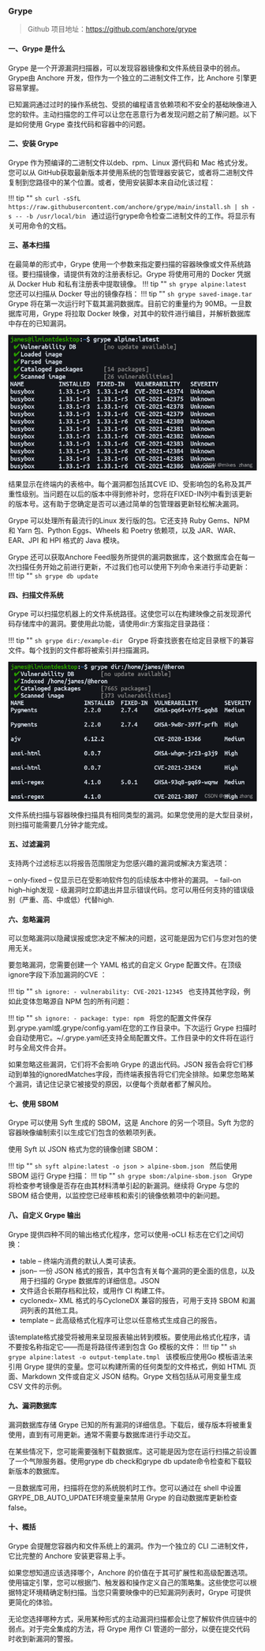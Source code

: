 
### Grype

> Github 项目地址：https://github.com/anchore/grype
 
#### 一、Grype 是什么

Grype 是一个开源漏洞扫描器，可以发现容器镜像和文件系统目录中的弱点。Grype由 Anchore 开发，但作为一个独立的二进制文件工作，比 Anchore 引擎更容易掌握。

已知漏洞通过过时的操作系统包、受损的编程语言依赖项和不安全的基础映像进入您的软件。主动扫描您的工件可以让您在恶意行为者发现问题之前了解问题。以下是如何使用 Grype 查找代码和容器中的问题。

#### 二、安装 Grype

Grype 作为预编译的二进制文件以deb、rpm、Linux 源代码和 Mac 格式分发。您可以从 GitHub获取最新版本并使用系统的包管理器安装它，或者将二进制文件复制到您路径中的某个位置。或者，使用安装脚本来自动化该过程：

!!! tip ""
    ```sh
    curl -sSfL https://raw.githubusercontent.com/anchore/grype/main/install.sh | sh -s -- -b /usr/local/bin
    ```
通过运行grype命令检查二进制文件的工作。将显示有关可用命令的文档。

#### 三、基本扫描

在最简单的形式中，Grype 使用一个参数来指定要扫描的容器映像或文件系统路径。要扫描镜像，请提供有效的注册表标记。Grype 将使用可用的 Docker 凭据从 Docker Hub 和私有注册表中提取镜像。
!!! tip ""
    ```sh
    grype alpine:latest
    ```
您还可以扫描从 Docker 导出的镜像存档：
!!! tip ""
    ```sh
    grype saved-image.tar
    ```
Grype 将在第一次运行时下载其漏洞数据库。目前它的重量约为 90MB。一旦数据库可用，Grype 将拉取 Docker 映像，对其中的软件进行编目，并解析数据库中存在的已知漏洞。

![基本扫描](../img/question/grype1.png)

结果显示在终端内的表格中。每个漏洞都包括其CVE ID、受影响包的名称及其严重性级别。当问题在以后的版本中得到修补时，您将在FIXED-IN列中看到该更新的版本号。这有助于您确定是否可以通过简单的包管理器更新轻松解决漏洞。

Grype 可以处理所有最流行的Linux 发行版的包。它还支持 Ruby Gems、NPM 和 Yarn 包、Python Eggs、Wheels 和 Poetry 依赖项，以及 JAR、WAR、EAR、JPI 和 HPI 格式的 Java 模块。

Grype 还可以获取Anchore Feed服务所提供的漏洞数据库，这个数据库会在每一次扫描任务开始之前进行更新，不过我们也可以使用下列命令来进行手动更新：
!!! tip ""
    ```sh
    grype db update
    ```

#### 四、扫描文件系统

Grype 可以扫描您机器上的文件系统路径。这使您可以在构建映像之前发现源代码存储库中的漏洞。要使用此功能，请使用dir:方案指定目录路径：

!!! tip ""
    ```sh
    grype dir:/example-dir
    ```
Grype 将查找嵌套在给定目录根下的兼容文件。每个找到的文件都将被索引并扫描漏洞。

![扫描文件系统](../img/question/grype2.png)

文件系统扫描与容器映像扫描具有相同类型的漏洞。如果您使用的是大型目录树，则扫描可能需要几分钟才能完成。

#### 五、过滤漏洞

支持两个过滤标志以将报告范围限定为您感兴趣的漏洞或解决方案选项：

– only-fixed – 仅显示已在受影响软件包的后续版本中修补的漏洞。
– fail-on high–high发现 - 级漏洞时立即退出并显示错误代码。您可以用任何支持的错误级别（严重、高、中或低）代替high.

#### 六、忽略漏洞

可以忽略漏洞以隐藏误报或您决定不解决的问题，这可能是因为它们与您对包的使用无关。

要忽略漏洞，您需要创建一个 YAML 格式的自定义 Grype 配置文件。在顶级ignore字段下添加漏洞的CVE ：

!!! tip ""
    ```sh
        ignore:
           - vulnerability: CVE-2021-12345
    ```
也支持其他字段，例如此变体忽略源自 NPM 包的所有问题：

!!! tip ""
    ```sh
        ignore:
            - package:
                type: npm
    ```
将您的配置文件保存到.grype.yaml或.grype/config.yaml在您的工作目录中。下次运行 Grype 扫描时会自动使用它。~/.grype.yaml还支持全局配置文件。工作目录中的文件将在运行时与全局文件合并。

如果忽略这些漏洞，它们将不会影响 Grype 的退出代码。JSON 报告会将它们移动到单独的ignoredMatches字段，而终端表报告将它们完全排除。如果您忽略某个漏洞，请记住记录它被接受的原因，以便每个贡献者都了解风险。

#### 七、使用 SBOM

Grype 可以使用 Syft 生成的 SBOM，这是 Anchore 的另一个项目。Syft 为您的容器映像编制索引以生成它们包含的依赖项列表。

使用 Syft 以 JSON 格式为您的镜像创建 SBOM：

!!! tip ""
    ```sh
    syft alpine:latest -o json > alpine-sbom.json
    ```
然后使用 SBOM 运行 Grype 扫描：
!!! tip ""
    ```sh
    grype sbom:/alpine-sbom.json
    ```
Grype 将检查参考镜像是否存在由其材料清单引起的新漏洞。继续将 Grype 与您的 SBOM 结合使用，以监控您已经审核和索引的镜像依赖项中的新问题。

#### 八、自定义 Grype 输出

Grype 提供四种不同的输出格式化程序，您可以使用-oCLI 标志在它们之间切换：

- table – 终端内消费的默认人类可读表。
- json– 一份 JSON 格式的报告，其中包含有关每个漏洞的更全面的信息，以及用于扫描的 Grype 数据库的详细信息。JSON
- 文件适合长期存档和比较，或用作 CI 构建工件。
- cyclonedx– XML 格式的与CycloneDX 兼容的报告，可用于支持 SBOM 和漏洞列表的其他工具。
- template – 此高级格式化程序可让您以任意格式生成自己的报告。

该template格式接受将被用来呈现报表输出转到模板。要使用此格式化程序，请不要按名称指定它——而是将路径传递到包含 Go 模板的文件：
!!! tip ""
    ```sh
    grype alpine:latest -o output-template.tmpl
    ```
该模板应使用Go 模板语法来引用 Grype 提供的变量。您可以构建所需的任何类型的文件格式，例如 HTML 页面、Markdown 文件或自定义 JSON 结构。Grype 文档包括从可用变量生成 CSV 文件的示例。

#### 九、漏洞数据库

漏洞数据库存储 Grype 已知的所有漏洞的详细信息。下载后，缓存版本将被重复使用，直到有可用更新。通常不需要与数据库进行手动交互。

在某些情况下，您可能需要强制下载数据库。这可能是因为您在运行扫描之前设置了一个气隙服务器。使用grype db check和grype db update命令检查和下载较新版本的数据库。

一旦数据库可用，扫描将在您的系统脱机时工作。您可以通过在 shell 中设置GRYPE_DB_AUTO_UPDATE环境变量来禁用 Grype 的自动数据库更新检查false。

#### 十、概括

Grype 会提醒您容器内和文件系统上的漏洞。作为一个独立的 CLI 二进制文件，它比完整的 Anchore 安装更容易上手。

如果您想知道应该选择哪个，Anchore 的价值在于其可扩展性和高级配置选项。使用锚定引擎，您可以根据门、触发器和操作定义自己的策略集。这些使您可以根据特定环境精确定制扫描。当您只需要映像中的已知漏洞列表时，Grype 可提供更简化的体验。

无论您选择哪种方式，采用某种形式的主动漏洞扫描都会让您了解软件供应链中的弱点。对于完全集成的方法，将 Grype 用作 CI 管道的一部分，以便在提交代码时收到新漏洞的警报。
